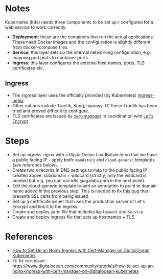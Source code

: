 # Notes
Kubernetes (k8s) needs three components to be set up / configured for a web service to work correctly:
- **Deployment**: these are the containers that run the actual applications. These need Docker images and the configuration is slightly different from docker-compose files.
- **Service**: this layer sets up the internal networking configuration, e.g. mapping pod ports to container ports. 
- **Ingress**: this layer configures the external host names, ports, TLS certificates etc.

## Ingress
- The ingress layer uses the officially provided (by Kubernetes) [ingress-nginx](https://github.com/kubernetes/ingress-nginx).
- Other options include Traefik, Kong, haproxy. Of these Traefik has been tried and proved difficult to configure.
- TLS certificates are issued by [cert-manager](https://github.com/jetstack/cert-manager) in coordination with [Let's Encrypt](https://letsencrypt.org/)

# Steps
- Set up ingress-nginx with a DigitalOcean LoadBalancer so that we have a public facing IP - apply both: `mandatory` and `cloud-generic` templates (see reference below).
- Create two `A` records in DNS settings to map to the public facing IP created above: subdomain + wildcard (strictly, only the wildcard is needed but e.g. you can use k8s.jaagalabs.com in the next point).
- Edit the cloud-generic template to add an annotation to point to domain name added in the previous step. This is needed to fix [this bug](https://github.com/jetstack/cert-manager/issues/863#issuecomment-567062996) that prevents SSL certs from being issued.
- Set up a certificate issuer that uses the production server of Let's Encrypt and link it to the ingress.
- Create and deploy yaml file that includes `Deployment` and `Service`
- Create and deploy ingress file that sets up hostnames + TLS

# References
- [How to Set Up an Nginx Ingress with Cert-Manager on DigitalOcean Kubernetes](https://www.digitalocean.com/community/tutorials/how-to-set-up-an-nginx-ingress-with-cert-manager-on-digitalocean-kubernetes)
- To fix cert issue: https://www.digitalocean.com/community/tutorials/how-to-set-up-an-nginx-ingress-with-cert-manager-on-digitalocean-kubernetes